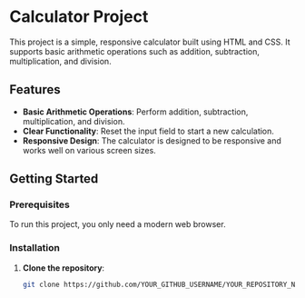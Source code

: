 # Calculator Project

This project is a simple, responsive calculator built using HTML and CSS. It supports basic arithmetic operations such as addition, subtraction, multiplication, and division.

## Features

- **Basic Arithmetic Operations**: Perform addition, subtraction, multiplication, and division.
- **Clear Functionality**: Reset the input field to start a new calculation.
- **Responsive Design**: The calculator is designed to be responsive and works well on various screen sizes.

## Getting Started

### Prerequisites

To run this project, you only need a modern web browser.

### Installation

1. **Clone the repository**:
   ```sh
   git clone https://github.com/YOUR_GITHUB_USERNAME/YOUR_REPOSITORY_NAME.git
